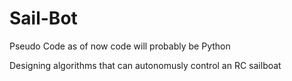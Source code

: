 # Sail-Bot
Pseudo Code as of now
code will probably be Python

Designing algorithms that can autonomusly control an RC sailboat
